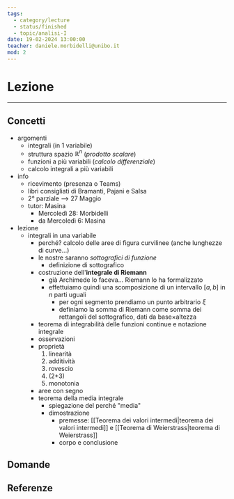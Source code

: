 ```yaml
---
tags:
  - category/lecture
  - status/finished
  - topic/analisi-I
date: 19-02-2024 13:00:00
teacher: daniele.morbidelli@unibo.it
mod: 2
---
```

# Lezione
---
## Concetti
- argomenti
	- integrali (in 1 variabile)
	- struttura spazio $\mathbb{R}^{n}$ (_prodotto scalare_)
	- funzioni a più variabili (_calcolo differenziale_)
	- calcolo integrali a più variabili
- info
	- ricevimento (presenza o Teams)
	- libri consigliati di Bramanti, Pajani e Salsa
	- 2° parziale --> 27 Maggio
	- tutor: Masina
		- Mercoledì 28: Morbidelli
		- da Mercoledì 6: Masina
- lezione
	- integrali in una variabile
		- perché? calcolo delle aree di figura curvilinee (anche lunghezze di curve...)
		- le nostre saranno _sottografici di funzione_
			- definizione di sottografico
		- costruzione dell'**integrale di Riemann**
			- già Archimede lo faceva... Riemann lo ha formalizzato
			- effettuiamo quindi una scomposizione di un intervallo $[a, b]$ in $n$ parti uguali
				- per ogni segmento prendiamo un punto arbitrario $\xi$
				- definiamo la somma di Riemann come somma dei rettangoli del sottografico, dati da base$\times$altezza
		- teorema di integrabilità delle funzioni continue e notazione integrale
		- osservazioni
		- proprietà
			1. linearità
			2. additività
			3. rovescio
			4. (2+3)
			5. monotonia
		- aree con segno
		- teorema della media integrale
			- spiegazione del perché "media"
			- dimostrazione
				- premesse: [[Teorema dei valori intermedi|teorema dei valori intermedi]] e [[Teorema di Weierstrass|teorema di Weierstrass]]
				- corpo e conclusione

## Domande

## Referenze
